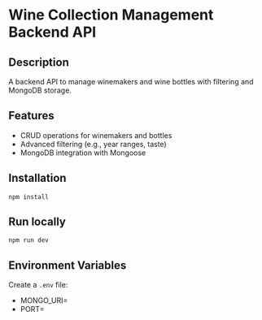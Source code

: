 # Wine Collection Management Backend API

## Description

A backend API to manage winemakers and wine bottles with filtering and MongoDB storage.

## Features

- CRUD operations for winemakers and bottles
- Advanced filtering (e.g., year ranges, taste)
- MongoDB integration with Mongoose

## Installation

`npm install`

## Run locally

`npm run dev`

## Environment Variables

Create a `.env` file:

- MONGO_URI=<your-mongodb-uri>
- PORT=<your-port>
